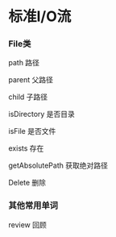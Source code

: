 # 标准I/O流

### File类

path                          路径

parent                      父路径

child                         子路径

isDirectory              是否目录

isFile                         是否文件

exists                        存在

getAbsolutePath    获取绝对路径

Delete                       删除



### 其他常用单词

review                   回顾

